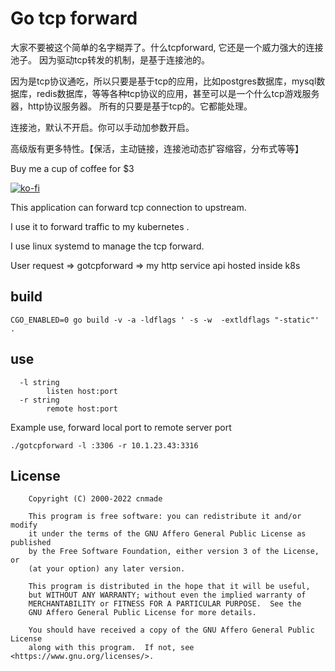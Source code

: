 # Go tcp forward

大家不要被这个简单的名字糊弄了。什么tcpforward, 它还是一个威力强大的连接池子。
因为驱动tcp转发的机制，是基于连接池的。

因为是tcp协议通吃，所以只要是基于tcp的应用，比如postgres数据库，mysql数据库，redis数据库，等等各种tcp协议的应用，甚至可以是一个什么tcp游戏服务器，http协议服务器。
所有的只要是基于tcp的。它都能处理。

连接池，默认不开启。你可以手动加参数开启。

高级版有更多特性。【保活，主动链接，连接池动态扩容缩容，分布式等等】

Buy me a cup of coffee for $3

[![ko-fi](https://ko-fi.com/img/githubbutton_sm.svg)](https://ko-fi.com/M4M54KKIF)

This application can forward tcp connection to upstream.

I use it to forward traffic to my kubernetes .

I use linux systemd to manage the tcp forward.

User request  => gotcpforward  =>   my http service api hosted inside k8s

## build

```
CGO_ENABLED=0 go build -v -a -ldflags ' -s -w  -extldflags "-static"' .
```

## use

```
  -l string
    	listen host:port
  -r string
    	remote host:port

```

Example use, forward local port to remote server port

```
./gotcpforward -l :3306 -r 10.1.23.43:3316
```


## License

```
    Copyright (C) 2000-2022 cnmade

    This program is free software: you can redistribute it and/or modify
    it under the terms of the GNU Affero General Public License as published
    by the Free Software Foundation, either version 3 of the License, or
    (at your option) any later version.

    This program is distributed in the hope that it will be useful,
    but WITHOUT ANY WARRANTY; without even the implied warranty of
    MERCHANTABILITY or FITNESS FOR A PARTICULAR PURPOSE.  See the
    GNU Affero General Public License for more details.

    You should have received a copy of the GNU Affero General Public License
    along with this program.  If not, see <https://www.gnu.org/licenses/>.
```

